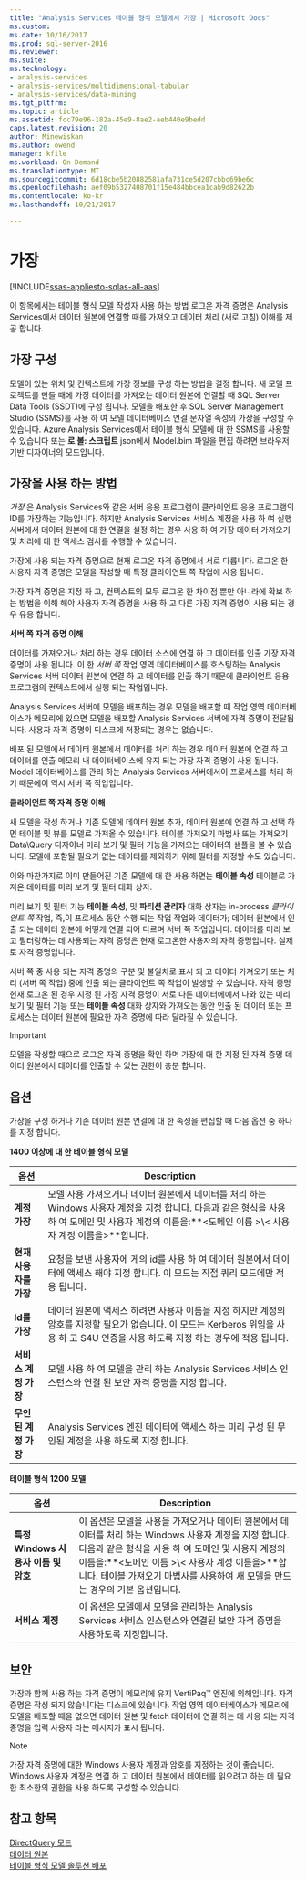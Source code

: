 ```yaml
---
title: "Analysis Services 테이블 형식 모델에서 가장 | Microsoft Docs"
ms.custom: 
ms.date: 10/16/2017
ms.prod: sql-server-2016
ms.reviewer: 
ms.suite: 
ms.technology:
- analysis-services
- analysis-services/multidimensional-tabular
- analysis-services/data-mining
ms.tgt_pltfrm: 
ms.topic: article
ms.assetid: fcc79e96-182a-45e9-8ae2-aeb440e9bedd
caps.latest.revision: 20
author: Minewiskan
ms.author: owend
manager: kfile
ms.workload: On Demand
ms.translationtype: MT
ms.sourcegitcommit: 6d18cbe5b20882581afa731ce5d207cbbc69be6c
ms.openlocfilehash: aef09b5327408701f15e484bbcea1cab9d82622b
ms.contentlocale: ko-kr
ms.lasthandoff: 10/21/2017

---
```

# <a name="impersonation"></a>가장 

[!INCLUDE[ssas-appliesto-sqlas-all-aas](../../includes/ssas-appliesto-sqlas-all-aas.md)]

  이 항목에서는 테이블 형식 모델 작성자 사용 하는 방법 로그온 자격 증명은 Analysis Services에서 데이터 원본에 연결할 때를 가져오고 데이터 처리 (새로 고침) 이해를 제공 합니다.  

##  <a name="bkmk_conf_imp_info"></a>가장 구성  
 모델이 있는 위치 및 컨텍스트에 가장 정보를 구성 하는 방법을 결정 합니다. 새 모델 프로젝트를 만들 때에 가장 데이터를 가져오는 데이터 원본에 연결할 때 SQL Server Data Tools (SSDT)에 구성 됩니다. 모델을 배포한 후 SQL Server Management Studio (SSMS)를 사용 하 여 모델 데이터베이스 연결 문자열 속성의 가장을 구성할 수 있습니다. Azure Analysis Services에서 테이블 형식 모델에 대 한 SSMS를 사용할 수 있습니다 또는 **로 볼: 스크립트** json에서 Model.bim 파일을 편집 하려면 브라우저 기반 디자이너의 모드입니다.
  
##  <a name="bkmk_how_imper"></a>가장을 사용 하는 방법  
 *가장* 은 Analysis Services와 같은 서버 응용 프로그램이 클라이언트 응용 프로그램의 ID를 가장하는 기능입니다. 하지만 Analysis Services 서비스 계정을 사용 하 여 실행 서버에서 데이터 원본에 대 한 연결을 설정 하는 경우 사용 하 여 가장 데이터 가져오기 및 처리에 대 한 액세스 검사를 수행할 수 있습니다.  
  
 가장에 사용 되는 자격 증명으로 현재 로그온 자격 증명에서 서로 다릅니다. 로그온 한 사용자 자격 증명은 모델을 작성할 때 특정 클라이언트 쪽 작업에 사용 됩니다.  
  
 가장 자격 증명은 지정 하 고, 컨텍스트의 모두 로그온 한 차이점 뿐만 아니라에 확보 하는 방법을 이해 해야 사용자 자격 증명을 사용 하 고 다른 가장 자격 증명이 사용 되는 경우 유용 합니다.  
  
 **서버 쪽 자격 증명 이해**  
 
데이터를 가져오거나 처리 하는 경우 데이터 소스에 연결 하 고 데이터를 인출 가장 자격 증명이 사용 됩니다. 이 한 *서버 쪽* 작업 영역 데이터베이스를 호스팅하는 Analysis Services 서버 데이터 원본에 연결 하 고 데이터를 인출 하기 때문에 클라이언트 응용 프로그램의 컨텍스트에서 실행 되는 작업입니다.  
  
 Analysis Services 서버에 모델을 배포하는 경우 모델을 배포할 때 작업 영역 데이터베이스가 메모리에 있으면 모델을 배포할 Analysis Services 서버에 자격 증명이 전달됩니다. 사용자 자격 증명이 디스크에 저장되는 경우는 없습니다.  
  
 배포 된 모델에서 데이터 원본에서 데이터를 처리 하는 경우 데이터 원본에 연결 하 고 데이터를 인출 메모리 내 데이터베이스에 유지 되는 가장 자격 증명이 사용 됩니다. Model 데이터베이스를 관리 하는 Analysis Services 서버에서이 프로세스를 처리 하기 때문에이 역시 서버 쪽 작업입니다.  
  
 **클라이언트 쪽 자격 증명 이해**  
  
 새 모델을 작성 하거나 기존 모델에 데이터 원본 추가, 데이터 원본에 연결 하 고 선택 하면 테이블 및 뷰를 모델로 가져올 수 있습니다. 테이블 가져오기 마법사 또는 가져오기 Data\Query 디자이너 미리 보기 및 필터 기능을 가져오는 데이터의 샘플을 볼 수 있습니다. 모델에 포함될 필요가 없는 데이터를 제외하기 위해 필터를 지정할 수도 있습니다.  
  
 이와 마찬가지로 이미 만들어진 기존 모델에 대 한 사용 하면는 **테이블 속성** 테이블로 가져온 데이터를 미리 보기 및 필터 대화 상자.  
  
 미리 보기 및 필터 기능 **테이블 속성**, 및 **파티션 관리자** 대화 상자는 in-process *클라이언트 쪽* 작업, 즉,이 프로세스 동안 수행 되는 작업 작업와 데이터가; 데이터 원본에서 인출 되는 데이터 원본에 어떻게 연결 되어 다르며 서버 쪽 작업입니다. 데이터를 미리 보고 필터링하는 데 사용되는 자격 증명은 현재 로그온한 사용자의 자격 증명입니다. 실제로 자격 증명입니다. 
  
 서버 쪽 중 사용 되는 자격 증명의 구분 및 불일치로 표시 되 고 데이터 가져오기 또는 처리 (서버 쪽 작업) 중에 인출 되는 클라이언트 쪽 작업이 발생할 수 있습니다. 자격 증명 현재 로그온 된 경우 지정 된 가장 자격 증명이 서로 다른 데이터에에서 나와 있는 미리 보기 및 필터 기능 또는 **테이블 속성** 대화 상자와 가져오는 동안 인출 된 데이터 또는 프로세스는 데이터 원본에 필요한 자격 증명에 따라 달라질 수 있습니다.  
  
> [!IMPORTANT]  
>  모델을 작성할 때으로 로그온 자격 증명을 확인 하며 가장에 대 한 지정 된 자격 증명 데이터 원본에서 데이터를 인출할 수 있는 권한이 충분 합니다.  
  
##  <a name="bkmk_imp_info_options"></a> 옵션  
 가장을 구성 하거나 기존 데이터 원본 연결에 대 한 속성을 편집할 때 다음 옵션 중 하나를 지정 합니다.  
  
**1400 이상에 대 한 테이블 형식 모델**
 
|옵션|Description|  
|------------|-----------------|  
|**계정 가장**|모델 사용 가져오거나 데이터 원본에서 데이터를 처리 하는 Windows 사용자 계정을 지정 합니다. 다음과 같은 형식을 사용 하 여 도메인 및 사용자 계정의 이름을:**\<도메인 이름 >\\< 사용자 계정 이름을\>**합니다.|  
|**현재 사용자를 가장**|요청을 보낸 사용자에 게의 id를 사용 하 여 데이터 원본에서 데이터에 액세스 해야 지정 합니다. 이 모드는 직접 쿼리 모드에만 적용 됩니다.|  
|**Id를 가장**|데이터 원본에 액세스 하려면 사용자 이름을 지정 하지만 계정의 암호를 지정할 필요가 없습니다. 이 모드는 Kerberos 위임을 사용 하 고 S4U 인증을 사용 하도록 지정 하는 경우에 적용 됩니다.|  
|**서비스 계정 가장**|모델 사용 하 여 모델을 관리 하는 Analysis Services 서비스 인스턴스와 연결 된 보안 자격 증명을 지정 합니다.|  
|**무인된 계정 가장**|Analysis Services 엔진 데이터에 액세스 하는 미리 구성 된 무인된 계정을 사용 하도록 지정 합니다.|  


**테이블 형식 1200 모델**
 
|옵션|Description|  
|------------|-----------------|  
|**특정 Windows 사용자 이름 및 암호**|이 옵션은 모델을 사용을 가져오거나 데이터 원본에서 데이터를 처리 하는 Windows 사용자 계정을 지정 합니다. 다음과 같은 형식을 사용 하 여 도메인 및 사용자 계정의 이름을:**\<도메인 이름 >\\< 사용자 계정 이름을\>**합니다. 테이블 가져오기 마법사를 사용하여 새 모델을 만드는 경우의 기본 옵션입니다.|  
|**서비스 계정**|이 옵션은 모델에서 모델을 관리하는 Analysis Services 서비스 인스턴스와 연결된 보안 자격 증명을 사용하도록 지정합니다.|  
  
##  <a name="bkmk_impers_sec"></a> 보안  
 가장과 함께 사용 하는 자격 증명이 메모리에 유지 VertiPaq™ 엔진에 의해입니다. 자격 증명은 작성 되지 않습니다는 디스크에 있습니다. 작업 영역 데이터베이스가 메모리에 모델을 배포할 때을 없으면 데이터 원본 및 fetch 데이터에 연결 하는 데 사용 되는 자격 증명을 입력 사용자 라는 메시지가 표시 됩니다.  
  
> [!NOTE]  
>  가장 자격 증명에 대한 Windows 사용자 계정과 암호를 지정하는 것이 좋습니다. Windows 사용자 계정은 연결 하 고 데이터 원본에서 데이터를 읽으려고 하는 데 필요한 최소한의 권한을 사용 하도록 구성할 수 있습니다.  
  

  
## <a name="see-also"></a>참고 항목  
 [DirectQuery 모드](../../analysis-services/tabular-models/directquery-mode-ssas-tabular.md)   
 [데이터 원본](../../analysis-services/tabular-models/data-sources-ssas-tabular.md)   
 [테이블 형식 모델 솔루션 배포](../../analysis-services/tabular-models/tabular-model-solution-deployment-ssas-tabular.md)  
  
  

